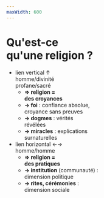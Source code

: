 ```yaml
---
maxWidth: 600
---
```

# Qu'est-ce <br> qu'une religion ? <!--fold-->
- lien vertical ↑ <br> homme/divinité <br> profane/sacré <!--fold-->
  - **=> religion = <br> des croyances** <!--fold-->
  - **→ foi** : confiance absolue, <br> croyance sans preuves
  - **→ dogmes** : vérités <br> révélées
  - **→ miracles** : explications <br> surnaturelles
- lien horizontal ←→ <br> homme/homme <!--fold--> 
  - **=> religion = <br> des pratiques** <!--fold-->
  - **→ institution** (communauté) : <br> dimension politique
  - **→ rites, cérémonies** : <br> dimension sociale